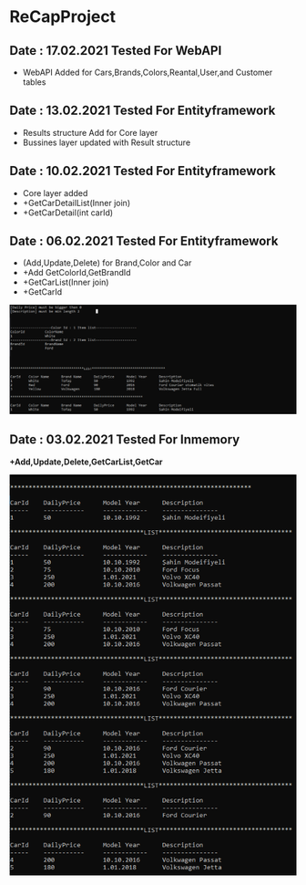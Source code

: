 # ReCapProject
## Date : 17.02.2021 Tested For WebAPI 
- WebAPI Added for Cars,Brands,Colors,Reantal,User,and Customer tables    

## Date : 13.02.2021 Tested For Entityframework 
- Results structure Add  for Core layer 
- Bussines layer updated with Result structure

## Date : 10.02.2021 Tested For Entityframework 
- Core layer added
- +GetCarDetailList(Inner join)
- +GetCarDetail(int carId)

## Date : 06.02.2021 Tested For Entityframework 
- (Add,Update,Delete) for Brand,Color and Car
- +Add GetColorId,GetBrandId 
- +GetCarList(Inner join)
- +GetCarId


![](https://github.com/mahmutAkbas/ReCapProject/blob/master/ConsoleAppUI/Image/06-02-2021.PNG)

## Date : 03.02.2021  Tested For Inmemory  

**+Add,Update,Delete,GetCarList,GetCar**

![](https://github.com/mahmutAkbas/ReCapProject/blob/master/ConsoleAppUI/Image/324324324.PNG)


